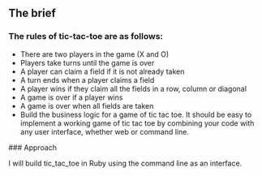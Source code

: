 ## The brief

### The rules of tic-tac-toe are as follows:

- There are two players in the game (X and O)
- Players take turns until the game is over
- A player can claim a field if it is not already taken
- A turn ends when a player claims a field
- A player wins if they claim all the fields in a row, column or diagonal
- A game is over if a player wins
- A game is over when all fields are taken
- Build the business logic for a game of tic tac toe. It should be easy to implement a working game of tic tac toe by combining your code with any user interface, whether web or command line.


### Approach

I will build tic_tac_toe in Ruby using the command line as an interface.
